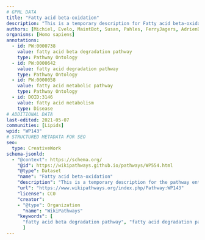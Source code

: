 ```yaml
---
# GPML DATA
title: "Fatty acid beta-oxidation"
description: "This is a temporary description for Fatty acid beta-oxidation"
authors: [Michiel, Evelo, MaintBot, Susan, Pahles, FerryJagers, AdrienDefay, AlexanderPico, Egonw, Mkutmon, DeSl, Priyanka K, Khanspers, Licong, Eweitz]
organisms: [Homo sapiens]
annotations:
  - id: PW:0000738
    value: fatty acid beta degradation pathway
    type: Pathway Ontology
  - id: PW:0000642
    value: fatty acid degradation pathway
    type: Pathway Ontology
  - id: PW:0000058
    value: fatty acid metabolic pathway
    type: Pathway Ontology
  - id: DOID:3146
    value: fatty acid metabolism
    type: Disease
# ADDITIONAL DATA
last-edited: 2021-05-07
communities: [Lipids]
wpid: "WP143"
# STRUCTURED METADATA FOR SEO
seo:
  type: CreativeWork
schema-jsonld:
  - "@context": https://schema.org/
    "@id": https://wikipathways.github.io/pathways/WP554.html
    "@type": Dataset
    "name": "Fatty acid beta-oxidation"
    "description": "This is a temporary description for the pathway entitled: Fatty acid beta-oxidation"
    "url": "https://www.wikipathways.org/index.php/Pathway:WP143"
    "license": CC0
    "creator":
    - "@type": Organization
      "name": "WikiPathways"
    "keywords": [
      "fatty acid beta degradation pathway", "fatty acid degradation pathway", "fatty acid metabolic pathway", "fatty acid metabolism",
      ]
---
```

